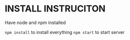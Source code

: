 # INSTALL INSTRUCITON

Have node and npm installed

`npm install` to install everything
`npm start` to start server